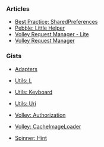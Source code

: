 ### Articles

- [Best Practice: SharedPreferences][1]
- [Pebble: Little Helper][2]
- [Volley Request Manager - Lite][3]
- [Volley Request Manager][4]

### Gists

- [Adapters][5]
- [Utils: L][6]
- [Utils: Keyboard][7]
- [Utils: Uri][8]
- [Volley: Authorization][9]
- [Volley: CacheImageLoader][10]
- [Spinner: Hint][11]
 


  [1]: https://github.com/yakivmospan/code-view/blob/gh-pages/articles/android/best%20practice/Best%20Practice.%20SharedPreferences.md
  [2]: https://github.com/yakivmospan/code-view/blob/gh-pages/articles/pebble/Pebble.%20Little%20Helper.md
  [3]: https://github.com/yakivmospan/code-view/blob/gh-pages/articles/android/http/Volley%20Request%20Manager%20-%20Lite.md
  [4]: https://github.com/yakivmospan/code-view/blob/gh-pages/articles/android/http/Volley%20Request%20Manager.md
  [5]: https://github.com/yakivmospan/code-view/blob/gh-pages/gists/Adapters.md
  [6]: https://github.com/yakivmospan/code-view/blob/gh-pages/gists/Utils.%20L.md
  [7]: https://github.com/yakivmospan/code-view/blob/gh-pages/gists/Utils.%20Keyboard.md
  [8]: https://github.com/yakivmospan/code-view/blob/gh-pages/gists/Utils.%20Uri.md
  [9]: https://github.com/yakivmospan/code-view/blob/gh-pages/gists/Volley.%20Authorization.md
  [10]: https://github.com/yakivmospan/code-view/blob/gh-pages/gists/Volley.%20CacheImageLoader.md
  [11]: https://github.com/yakivmospan/code-view/blob/gh-pages/gists/Spinner.%20Hint.md
